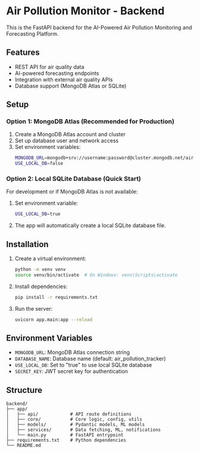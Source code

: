 # Air Pollution Monitor - Backend

This is the FastAPI backend for the AI-Powered Air Pollution Monitoring and Forecasting Platform.

## Features
- REST API for air quality data
- AI-powered forecasting endpoints
- Integration with external air quality APIs
- Database support (MongoDB Atlas or SQLite)

## Setup

### Option 1: MongoDB Atlas (Recommended for Production)

1. Create a MongoDB Atlas account and cluster
2. Set up database user and network access
3. Set environment variables:
   ```bash
   MONGODB_URL=mongodb+srv://username:password@cluster.mongodb.net/air_pollution_tracker?retryWrites=true&w=majority
   USE_LOCAL_DB=false
   ```

### Option 2: Local SQLite Database (Quick Start)

For development or if MongoDB Atlas is not available:

1. Set environment variable:
   ```bash
   USE_LOCAL_DB=true
   ```

2. The app will automatically create a local SQLite database file.

## Installation

1. Create a virtual environment:
   ```bash
   python -m venv venv
   source venv/bin/activate  # On Windows: venv\Scripts\activate
   ```

2. Install dependencies:
   ```bash
   pip install -r requirements.txt
   ```

3. Run the server:
   ```bash
   uvicorn app.main:app --reload
   ```

## Environment Variables

- `MONGODB_URL`: MongoDB Atlas connection string
- `DATABASE_NAME`: Database name (default: air_pollution_tracker)
- `USE_LOCAL_DB`: Set to "true" to use local SQLite database
- `SECRET_KEY`: JWT secret key for authentication

## Structure
```
backend/
├── app/
│   ├── api/            # API route definitions
│   ├── core/           # Core logic, config, utils
│   ├── models/         # Pydantic models, ML models
│   ├── services/       # Data fetching, ML, notifications
│   └── main.py         # FastAPI entrypoint
├── requirements.txt    # Python dependencies
└── README.md
``` 